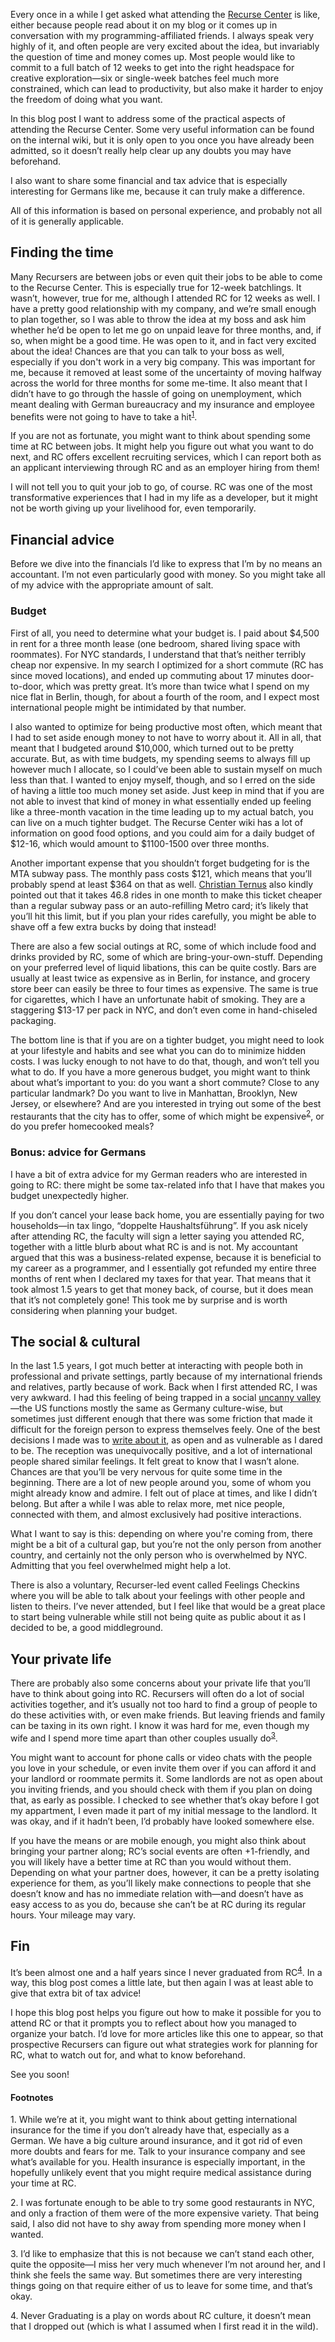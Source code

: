 Every once in a while I get asked what attending the [Recurse
Center](https://www.recurse.com/) is like, either because people read about it 
on my blog or it comes up in conversation with my programming-affiliated friends. 
I always speak very highly of it, and often people are very excited about the
idea, but invariably the question of time and money comes up. Most people would
like to commit to a full batch of 12 weeks to get into the right headspace for
creative exploration—six or single-week batches feel much more constrained,
which can lead to productivity, but also make it harder to enjoy the freedom of
doing what you want.

In this blog post I want to address some of the practical aspects of attending
the Recurse Center. Some very useful information can be found on the internal
wiki, but it is only open to you once you have already been admitted, so it
doesn’t really help clear up any doubts you may have beforehand.

I also want to share some financial and tax advice that is especially
interesting for Germans like me, because it can truly make a difference.

All of this information is based on personal experience, and probably not all of
it is generally applicable.

## Finding the time

Many Recursers are between jobs or even quit their jobs to be able to come to
the Recurse Center. This is especially true for 12-week batchlings. It wasn’t,
however, true for me, although I attended RC for 12 weeks as well. I have a
pretty good relationship with my company, and we’re small enough to plan
together, so I was able to throw the idea at my boss and ask him whether he’d
be open to let me go on unpaid leave for three months, and, if so, when
might be a good time. He was open to it, and in fact very excited about the
idea! Chances are that you can talk to your boss as well, especially if you 
don't work in a very big company. This was important for me, because it removed
at least some of the uncertainty of moving halfway across the world for three
months for some me-time. It also meant that I didn’t have to go through the
hassle of going on unemployment, which meant dealing with German bureaucracy and
my insurance and employee benefits were not going to have to take a
hit<sup><a href="#1">1</a></sup>.

If you are not as fortunate, you might want to think about spending some time at
RC between jobs. It might help you figure out what you want to do next, and RC
offers excellent recruiting services, which I can report both as an applicant
interviewing through RC and as an employer hiring from them!

I will not tell you to quit your job to go, of course. RC was one of the most
transformative experiences that I had in my life as a developer, but it might not
be worth giving up your livelihood for, even temporarily.

## Financial advice

Before we dive into the financials I’d like to express that I’m by no means an
accountant. I’m not even particularly good with money. So you might take all of
my advice with the appropriate amount of salt.

### Budget

First of all, you need to determine what your budget is. I paid about $4,500 in
rent for a three month lease (one bedroom, shared living space with roommates).
For NYC standards, I understand that that’s neither terribly cheap nor
expensive. In my search I optimized for a short commute (RC has since moved
locations), and ended up commuting about 17 minutes door-to-door, which was
pretty great. It’s more than twice what I spend on my nice flat in Berlin,
though, for about a fourth of the room, and I expect most international people
might be intimidated by that number.

I also wanted to optimize for being productive most often, which meant that I
had to set aside enough money to not have to worry about it. All in all, that
meant that I budgeted around $10,000, which turned out to be pretty accurate.
But, as with time budgets, my spending seems to always fill up however much I
allocate, so I could’ve been able to sustain myself on much less than that. I
wanted to enjoy myself, though, and so I erred on the side of having a little
too much money set aside. Just keep in mind that if you are not able to invest
that kind of money in what essentially ended up feeling like a three-month
vacation in the time leading up to my actual batch, you can live on a much
tighter budget. The Recurse Center wiki has a lot of information on good food
options, and you could aim for a daily budget of $12-16, which would amount to
$1100-1500 over three months.

Another important expense that you shouldn’t forget budgeting for is the MTA
subway pass. The monthly pass costs $121, which means that you’ll probably spend
at least $364 on that as well. [Christian Ternus]() also kindly pointed out that
it takes 46.8 rides in one month to make this ticket cheaper than a regular
subway pass or an auto-refilling Metro card; it’s likely that you’ll hit this
limit, but if you plan your rides carefully, you might be able to shave off a
few extra bucks by doing that instead!

There are also a few social outings at RC, some of which include food and drinks
provided by RC, some of which are bring-your-own-stuff. Depending on your
preferred level of liquid libations, this can be quite costly. Bars are usually
at least twice as expensive as in Berlin, for instance, and grocery store beer
can easily be three to four times as expensive. The same is true for cigarettes,
which I have an unfortunate habit of smoking. They are a staggering $13-17 per
pack in NYC, and don’t even come in hand-chiseled packaging.

The bottom line is that if you are on a tighter budget, you might need to look
at your lifestyle and habits and see what you can do to minimize hidden costs.
I was lucky enough to not have to do that, though, and won’t tell you what to
do. If you have a more generous budget, you might want to think about what’s
important to you: do you want a short commute? Close to any particular landmark?
Do you want to live in Manhattan, Brooklyn, New Jersey, or elsewhere? And are
you interested in trying out some of the best restaurants that the city has to
offer, some of which might be expensive<sup><a href="#2">2</a></sup>, or do you
prefer homecooked meals?

### Bonus: advice for Germans

I have a bit of extra advice for my German readers who are interested in going
to RC: there might be some tax-related info that I have that makes you budget
unexpectedly higher.

If you don’t cancel your lease back home, you are essentially paying for two
households—in tax lingo, “doppelte Haushaltsführung”. If you ask nicely after
attending RC, the faculty will sign a letter saying you attended RC, together
with a little blurb about what RC is and is not. My accountant argued that this
was a business-related expense, because it is beneficial to my career as a
programmer, and I essentially got refunded my entire three months of rent when I
declared my taxes for that year. That means that it took almost 1.5 years to get
that money back, of course, but it does mean that it’s not completely gone! This
took me by surprise and is worth considering when planning your budget.

## The social & cultural

In the last 1.5 years, I got much better at interacting with people both in
professional and private settings, partly because of my international friends
and relatives, partly because of work. Back when I first attended RC, I was very
awkward. I had this feeling of being trapped in a social [uncanny
valley](https://en.wikipedia.org/wiki/Uncanny_valley)—the US functions mostly
the same as Germany culture-wise, but sometimes just different enough that
there was some friction that made it difficult for the foreign person to express
themselves feely. One of the best decisions I made was to [write about
it](https://blog.veitheller.de/Awkwardness.html), as open and as vulnerable as
I dared to be. The reception was unequivocally positive, and a lot of
international people shared similar feelings. It felt great to know that I
wasn’t alone. Chances are that you’ll be very nervous for quite some time in the
beginning. There are a lot of new people around you, some of whom you might
already know and admire. I felt out of place at times, and like I didn’t belong.
But after a while I was able to relax more, met nice people, connected with
them, and almost exclusively had positive interactions.

What I want to say is this: depending on where you're coming from, there might
be a bit of a cultural gap, but you’re not the only person from another country,
and certainly not the only person who is overwhelmed by NYC. Admitting that you
feel overwhelmed might help a lot.

There is also a voluntary, Recurser-led event called Feelings Checkins where you
will be able to talk about your feelings with other people and listen to theirs.
I’ve never attended, but I feel like that would be a great place to start being
vulnerable while still not being quite as public about it as I decided to be, a
good middleground.

## Your private life

There are probably also some concerns about your private life that you’ll have
to think about going into RC. Recursers will often do a lot of social activities
together, and it’s usually not too hard to find a group of people to do these
activities with, or even make friends. But leaving friends and family can be
taxing in its own right. I know it was hard for me, even though my wife and I
spend more time apart than other couples usually do<sup><a href="#3">3</a></sup>.

You might want to account for phone calls or video chats with the people you
love in your schedule, or even invite them over if you can afford it and your
landlord or roommate permits it. Some landlords are not as open about you
inviting friends, and you should check with them if you plan on doing that, as
early as possible. I checked to see whether that’s okay before I got my
appartment, I even made it part of my initial message to the landlord. It was
okay, and if it hadn’t been, I’d probably have looked somewhere else.

If you have the means or are mobile enough, you might also think about bringing
your partner along; RC’s social events are often +1-friendly, and you will
likely have a better time at RC than you would without them. Depending on what
your partner does, however, it can be a pretty isolating experience for them,
as you’ll likely make connections to people that she doesn’t know and has no
immediate relation with—and doesn’t have as easy access to as you do, because
she can’t be at RC during its regular hours. Your mileage may vary.

## Fin

It’s been almost one and a half years since I never graduated from
RC<sup><a href="#4">4</a></sup>. In a way, this blog post comes a little late,
but then again I was at least able to give that extra bit of tax advice!

I hope this blog post helps you figure out how to make it possible for you to
attend RC or that it prompts you to reflect about how you managed to organize
your batch. I’d love for more articles like this one to appear, so that
prospective Recursers can figure out what strategies work for planning for RC,
what to watch out for, and what to know beforehand.

See you soon!

#### Footnotes

<span id="1">1.</span> While we’re at it, you might want to think about getting
                       international insurance for the time if you don’t already
                       have that, especially as a German. We have a big culture
                       around insurance, and it got rid of even more doubts and
                       fears for me. Talk to your insurance company and see
                       what’s available for you. Health insurance is especially
                       important, in the hopefully unlikely event that you
                       might require medical assistance during your time at RC.

<span id="2">2.</span> I was fortunate enough to be able to try some good
                       restaurants in NYC, and only a fraction of them were of
                       the more expensive variety. That being said, I also did
                       not have to shy away from spending more money when I
                       wanted.

<span id="3">3.</span> I’d like to emphasize that this is not because we can’t
                       stand each other, quite the opposite—I miss her very much
                       whenever I’m not around her, and I think she feels the
                       same way. But sometimes there are very interesting things
                       going on that require either of us to leave for some
                       time, and that’s okay.

<span id="4">4.</span> Never Graduating is a play on words about RC culture, it
                       doesn’t mean that I dropped out (which is what I assumed
                       when I first read it in the wild).
